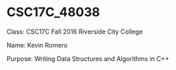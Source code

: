 # CSC17C_48038

Class: CSC17C Fall 2016 Riverside City College

Name: Kevin Romero

Purpose: Writing Data Structures and Algorithms in C++

